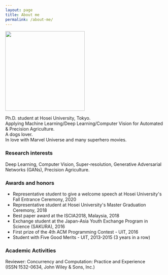 ```yaml
---
layout: page
title: About me
permalink: /about-me/
---
```

<img src="{{ site.baseurl }}/images/quan_profile.png" width="250"/>

Ph.D. student at Hosei University, Tokyo.  
Applying Machine Learning/Deep Learning/Computer Vision for Automated & Precision Agriculture.  
A dogs lover.  
In love with Marvel Universe and many superhero movies.
### Research interests

Deep Learning, Computer Vision, Super-resolution, Generative Adversarial Networks (GANs), Precision Agriculture.

### Awards and honors

- Representative student to give a welcome speech at Hosei University's Fall Entrance Ceremony, 2020
- Representative student at Hosei University's Master Graduation Ceremony, 2018
- Best paper award at the ISCIA2018, Malaysia, 2018
- Exchange student at the Japan-Asia Youth Exchange Program in Science (SAKURA), 2016
- First prize of the 4th ACM Programming Contest - UIT, 2016
- Student with Five Good Merits - UIT, 2013-2015 (3 years in a row)

### Academic Activities

Reviewer: Concurrency and Computation: Practice and Experience (ISSN:1532-0634, John Wiley & Sons, Inc.)
